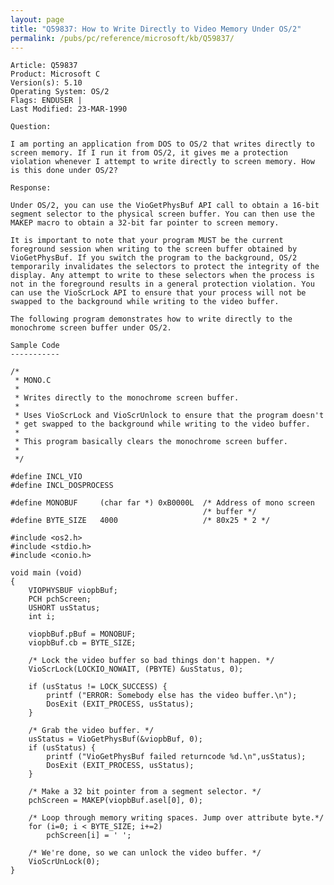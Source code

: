 ```yaml
---
layout: page
title: "Q59837: How to Write Directly to Video Memory Under OS/2"
permalink: /pubs/pc/reference/microsoft/kb/Q59837/
---
```


	Article: Q59837
	Product: Microsoft C
	Version(s): 5.10
	Operating System: OS/2
	Flags: ENDUSER |
	Last Modified: 23-MAR-1990
	
	Question:
	
	I am porting an application from DOS to OS/2 that writes directly to
	screen memory. If I run it from OS/2, it gives me a protection
	violation whenever I attempt to write directly to screen memory. How
	is this done under OS/2?
	
	Response:
	
	Under OS/2, you can use the VioGetPhysBuf API call to obtain a 16-bit
	segment selector to the physical screen buffer. You can then use the
	MAKEP macro to obtain a 32-bit far pointer to screen memory.
	
	It is important to note that your program MUST be the current
	foreground session when writing to the screen buffer obtained by
	VioGetPhysBuf. If you switch the program to the background, OS/2
	temporarily invalidates the selectors to protect the integrity of the
	display. Any attempt to write to these selectors when the process is
	not in the foreground results in a general protection violation. You
	can use the VioScrLock API to ensure that your process will not be
	swapped to the background while writing to the video buffer.
	
	The following program demonstrates how to write directly to the
	monochrome screen buffer under OS/2.
	
	Sample Code
	-----------
	
	/*
	 * MONO.C
	 *
	 * Writes directly to the monochrome screen buffer.
	 *
	 * Uses VioScrLock and VioScrUnlock to ensure that the program doesn't
	 * get swapped to the background while writing to the video buffer.
	 *
	 * This program basically clears the monochrome screen buffer.
	 *
	 */
	
	#define INCL_VIO
	#define INCL_DOSPROCESS
	
	#define MONOBUF     (char far *) 0xB0000L  /* Address of mono screen
	                                           /* buffer */
	#define BYTE_SIZE   4000                   /* 80x25 * 2 */
	
	#include <os2.h>
	#include <stdio.h>
	#include <conio.h>
	
	void main (void)
	{
	    VIOPHYSBUF viopbBuf;
	    PCH pchScreen;
	    USHORT usStatus;
	    int i;
	
	    viopbBuf.pBuf = MONOBUF;
	    viopbBuf.cb = BYTE_SIZE;
	
	    /* Lock the video buffer so bad things don't happen. */
	    VioScrLock(LOCKIO_NOWAIT, (PBYTE) &usStatus, 0);
	
	    if (usStatus != LOCK_SUCCESS) {
	        printf ("ERROR: Somebody else has the video buffer.\n");
	        DosExit (EXIT_PROCESS, usStatus);
	    }
	
	    /* Grab the video buffer. */
	    usStatus = VioGetPhysBuf(&viopbBuf, 0);
	    if (usStatus) {
	        printf ("VioGetPhysBuf failed returncode %d.\n",usStatus);
	        DosExit (EXIT_PROCESS, usStatus);
	    }
	
	    /* Make a 32 bit pointer from a segment selector. */
	    pchScreen = MAKEP(viopbBuf.asel[0], 0);
	
	    /* Loop through memory writing spaces. Jump over attribute byte.*/
	    for (i=0; i < BYTE_SIZE; i+=2)
	        pchScreen[i] = ' ';
	
	    /* We're done, so we can unlock the video buffer. */
	    VioScrUnLock(0);
	}
